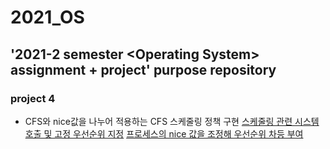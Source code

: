 # 2021_OS
'2021-2 semester &lt;Operating System> assignment + project' purpose repository
------

### project 4
- CFS와 nice값을 나누어 적용하는 CFS 스케줄링 정책 구현
[스케줄링 관련 시스템 호출 및 고정 우선순위 지정](https://jeongchul.tistory.com/95)
[프로세스의 nice 값을 조정해 우선순위 차등 부여](https://wiseworld.tistory.com/64)
